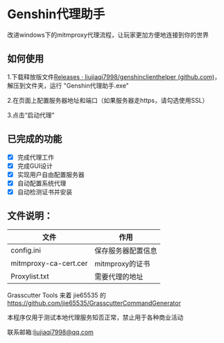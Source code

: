 # Genshin代理助手

改进windows下的mitmproxy代理流程，让玩家更加方便地连接到你的世界

## 如何使用

1.下载释放版文件[Releases · liujiaqi7998/genshinclienthelper (github.com)](https://github.com/liujiaqi7998/genshinclienthelper/releases)，解压到文件夹，运行 "Genshin代理助手.exe"

2.在页面上配置服务器地址和端口（如果服务器走https，请勾选使用SSL）

3.点击“启动代理”



## 已完成的功能

- [x] 完成代理工作
- [x] 完成GUI设计
- [x] 实现用户自由配置服务器
- [x] 自动配置系统代理
- [x] 自动检测证书并安装

## 文件说明：

| 文件                  | 作用               |
| --------------------- | ------------------ |
| config.ini            | 保存服务器配置信息 |
| mitmproxy-ca-cert.cer | mitmproxy的证书    |
| Proxylist.txt         | 需要代理的地址     |



Grasscutter Tools 来着 jie65535 的 https://github.com/jie65535/GrasscutterCommandGenerator

本程序仅用于测试本地代理服务知否正常，禁止用于各种商业活动

联系邮箱:liujiaqi7998@qq.com
